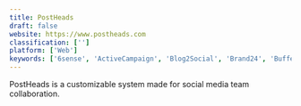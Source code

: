 ```yaml
---
title: PostHeads
draft: false 
website: https://www.postheads.com
classification: ['']
platform: ['Web']
keywords: ['6sense', 'ActiveCampaign', 'Blog2Social', 'Brand24', 'Buffer', 'ContentStudio', 'Crowdfire', 'DrumUp', 'Grouptweet', 'HootSuite', 'KAWO', 'MediaFunnel', 'Popsters', 'PromoRepublic', 'Refly Editor', 'Social Scheduler', 'SocialReplay', 'SocialScud', 'Stacker', 'TweetLater']
---
```

PostHeads is a customizable system made for social media team collaboration.